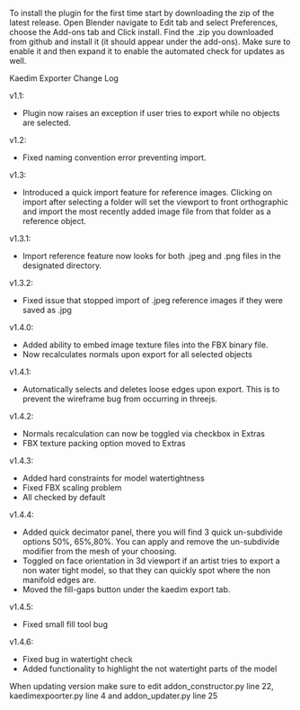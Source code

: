 To install the plugin for the first time start by downloading the zip of the latest release.
Open Blender navigate to Edit tab and select Preferences, choose the Add-ons tab and Click install.
Find the .zip you downloaded from github and install it (it should appear under the add-ons).
Make sure to enable it and then expand it to enable the automated check for updates as well.

Kaedim Exporter Change Log

v1.1:

- Plugin now raises an exception if user tries to export while no objects are selected.

v1.2:

- Fixed naming convention error preventing import.

v1.3:

- Introduced a quick import feature for reference images. Clicking on import after selecting a folder will set the viewport to front orthographic and import the most recently added image file from that folder as a reference object.

v1.3.1:

- Import reference feature now looks for both .jpeg and .png files in the designated directory.

v1.3.2:

- Fixed issue that stopped import of .jpeg reference images if they were saved as .jpg

v1.4.0:

- Added ability to embed image texture files into the FBX binary file.
- Now recalculates normals upon export for all selected objects

v1.4.1:

- Automatically selects and deletes loose edges upon export. This is to prevent the wireframe bug from occurring in threejs.

v1.4.2:

- Normals recalculation can now be toggled via checkbox in Extras
- FBX texture packing option moved to Extras

v1.4.3:

- Added hard constraints for model watertightness
- Fixed FBX scaling problem
- All checked by default

v1.4.4:

- Added quick decimator panel, there you will find 3 quick un-subdivide options 50%, 65%,80%. You can apply and remove the un-subdivide modifier from the mesh of your choosing.
- Toggled on face orientation in 3d viewport if an artist tries to export a non water tight model, so that they can quickly spot where the non manifold edges are.
- Moved the fill-gaps button under the kaedim export tab.

v1.4.5:

- Fixed small fill tool bug

v1.4.6:

- Fixed bug in watertight check
- Added functionality to highlight the not watertight parts of the model

When updating version make sure to edit addon_constructor.py line 22, kaedimexpoorter.py line 4 and addon_updater.py line 25
